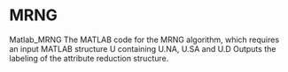 # MRNG
Matlab_MRNG
 The MATLAB code for the MRNG algorithm, which requires an input MATLAB structure U containing U.NA, U.SA and U.D
Outputs the labeling of the attribute reduction structure.
